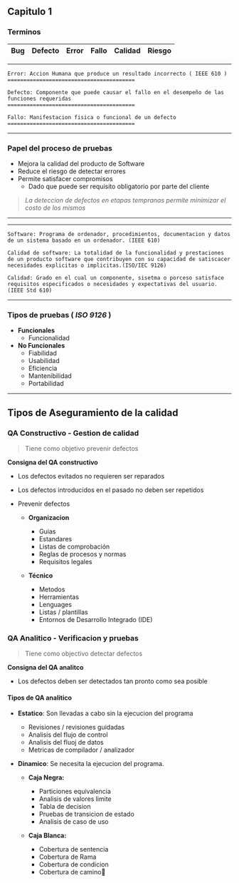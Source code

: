 ## Capitulo 1

### Terminos
Bug  |  Defecto  |  Error  |  Fallo  |  Calidad  |  Riesgo
---  |  -------  |  -----  |  -----  |  -------  |  ------

---

```	
Error: Accion Humana que produce un resultado incorrecto ( IEEE 610 )
========================================
```
```
Defecto: Componente que puede causar el fallo en el desempeño de las funciones requeridas
========================================
```
```	
Fallo: Manifestacion fisica o funcional de un defecto
========================================
```
---
### Papel del proceso de pruebas
* Mejora la calidad del producto de Software
* Reduce el riesgo de detectar errores
* Permite satisfacer compromisos
	* Dado que puede ser requisito obligatorio por parte del cliente

> *La deteccion de defectos en etapas tempranas permite minimizar el costo de los mismos* 
---

---
```
Software: Programa de ordenador, procedimientos, documentacion y datos de un sistema basado en un ordenador. (IEEE 610)
```
```
Calidad de software: La totalidad de la funcionalidad y prestaciones de un producto software que contribuyen con su capacidad de satiscacer necesidades explicitas o implicitas.(ISO/IEC 9126)
```
```
Calidad: Grado en el cual un componente, sisetma o porceso satisface requisitos especificados o necesidades y expectativas del usuario. (IEEE Std 610)
```

---
### Tipos de pruebas ( *ISO 9126* )
* **Funcionales**
	* Funcionalidad 	
* **No Funcionales**
	* Fiabilidad
	* Usabilidad
	* Eficiencia
	* Mantenibilidad
	* Portabilidad 	

---
## Tipos de Aseguramiento de la calidad

### QA Constructivo - Gestion de calidad
> Tiene como objetivo prevenir defectos

**Consigna del QA constructivo**

* Los defectos evitados no requieren ser reparados
* Los defectos introducidos en el pasado no deben ser repetidos
* Prevenir defectos


	* **Organizacion**
		* Guias 
		* Estandares
		* Listas de comprobación
		* Reglas de procesos y normas
		* Requisitos legales

	* **Técnico**
		* Metodos 
		* Herramientas
		* Lenguages
		* Listas / plantillas
		* Entornos de Desarrollo Integrado (IDE)


### QA Analitico - Verificacion y pruebas
> Tiene como objectivo detectar defectos

**Consigna del QA analitco**

* Los defectos deben ser detectados tan pronto como sea posible

#### Tipos de QA analitico
* **Estatico**: Son llevadas a cabo sin la ejecucion del programa
	* Revisiones / revisiones guidadas
	* Analisis del flujo de control
	* Analisis del fluoj de datos
	* Metricas de compilador / analizador 		

* **Dinamico**: Se necesita la ejecucion del programa.
	* **Caja Negra:**
		* Particiones equivalencia
		* Analisis de valores limite
		* Tabla de decision
		* Pruebas de transicion de estado
		* Analisis de caso de uso 
		 	
	* **Caja Blanca:**
	
		* Cobertura de sentencia
		* Cobertura de Rama
		* Cobertura de condicion
		* Cobertura de camino
